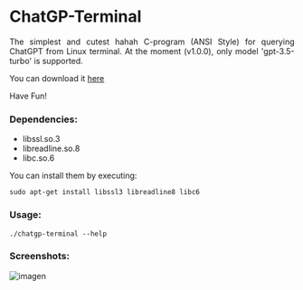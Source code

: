 # ChatGP-Terminal
<p align=justify>
  The simplest and cutest hahah C-program (ANSI Style) for querying ChatGPT from Linux terminal. At the moment (v1.0.0), only model 'gpt-3.5-turbo' is supported. 
</p>
<p>
  You can download it <a href="https://github.com/Lucho-A/ChatGP-Terminal/releases/latest">here</a>

  Have Fun!
</p>

### Dependencies:
<ul>
  <li>libssl.so.3</li>
  <li>libreadline.so.8</li>
  <li>libc.so.6</li>
</ul>

You can install them by executing:


```
sudo apt-get install libssl3 libreadline8 libc6
```

### Usage:

```
./chatgp-terminal --help
```

### Screenshots:

![imagen](https://github.com/Lucho-A/ChatGP-Terminal/assets/40904281/237753dc-bb88-460f-b951-92c3ce0a9633)



